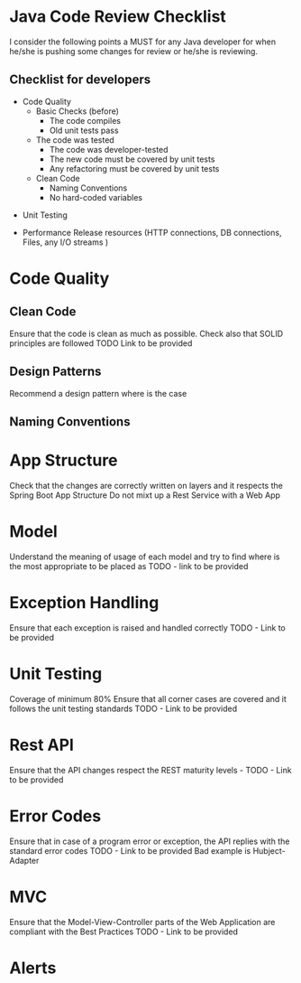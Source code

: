 # Java Code Review Checklist
I consider the following points a MUST for any Java developer for when he/she is pushing some changes for review or he/she is reviewing.

## Checklist for developers
- Code Quality
	- Basic Checks (before)
		- The code compiles
		- Old unit tests pass
	- The code was tested
		- The code was developer-tested
		- The new code must be covered by unit tests
		- Any refactoring must be covered by unit tests
	- Clean Code
		- Naming Conventions
		- No hard-coded variables
* Unit Testing
- Performance
	 Release resources (HTTP connections, DB connections, Files, any I/O streams )

# Code Quality
## Clean Code
Ensure that the code is clean as much as possible. Check also that SOLID principles are followed TODO Link to be provided
## Design Patterns
Recommend a design pattern where is the case
## Naming Conventions
# App Structure
Check that the changes are correctly written on layers and it respects the Spring Boot App Structure
Do not mixt up a Rest Service with a Web App
# Model
Understand the meaning of usage of each model and try to find where is the most appropriate to be placed as TODO - link to be provided
# Exception Handling
Ensure that each exception is raised and handled correctly TODO - Link to be provided
# Unit Testing
Coverage of minimum 80%
Ensure that all corner cases are covered and it follows the unit testing standards TODO - Link to be provided
# Rest API
Ensure that the API changes respect the REST maturity levels - TODO - Link to be provided
# Error Codes
Ensure that in case of a program error or exception, the API replies with the standard error codes TODO - Link to be provided
Bad example is Hubject-Adapter
# MVC
Ensure that the Model-View-Controller parts of the Web Application are compliant with the Best Practices TODO - Link to be provided
# Alerts
